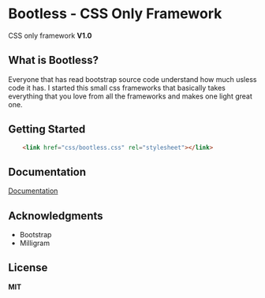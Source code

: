 # Bootless - CSS Only Framework

CSS only framework
**V1.0**

## What is Bootless?

Everyone that has read bootstrap source code understand how much usless code it has. 
I started this small css frameworks that basically takes everything that you love from all the frameworks
and makes one light great one.

## Getting Started

```HTML
	<link href="css/bootless.css" rel="stylesheet"></link>
```
## Documentation
	
[Documentation](http://nesbtesh.github.io/Nessim-Btesh/bootless/)
	
## Acknowledgments
* Bootstrap 
* Milligram

## License

**MIT**